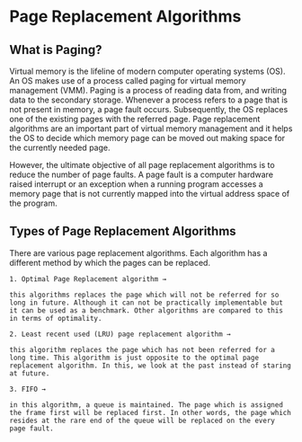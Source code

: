# Page Replacement Algorithms

## What is Paging?
Virtual memory is the lifeline of modern computer operating systems (OS). An OS makes use of a process called paging for virtual memory management (VMM). Paging is a process of reading data from, and writing data to the secondary storage. Whenever a process refers to a page that is not present in memory, a page fault occurs. Subsequently, the OS replaces one of the existing pages with the referred page. Page replacement algorithms are an important part of virtual memory management and it helps the OS to decide which memory page can be moved out making space for the currently needed page.

However, the ultimate objective of all page replacement algorithms is to reduce the number of page faults. A page fault is a computer hardware raised interrupt or an exception when a running program accesses a memory page that is not currently mapped into the virtual address space of the program. 

## Types of Page Replacement Algorithms

There are various page replacement algorithms. Each algorithm has a different method by which the pages can be replaced.

    1. Optimal Page Replacement algorithm → 
    
    this algorithms replaces the page which will not be referred for so long in future. Although it can not be practically implementable but it can be used as a benchmark. Other algorithms are compared to this in terms of optimality.
    
    2. Least recent used (LRU) page replacement algorithm → 
    
    this algorithm replaces the page which has not been referred for a long time. This algorithm is just opposite to the optimal page replacement algorithm. In this, we look at the past instead of staring at future.
    
    3. FIFO →
    
    in this algorithm, a queue is maintained. The page which is assigned the frame first will be replaced first. In other words, the page which resides at the rare end of the queue will be replaced on the every page fault.
